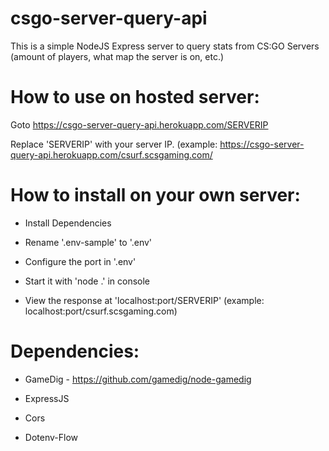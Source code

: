 # csgo-server-query-api

This is a simple NodeJS Express server to query stats from CS:GO Servers (amount of players, what map the server is on, etc.)

# How to use on hosted server:

Goto https://csgo-server-query-api.herokuapp.com/SERVERIP

Replace 'SERVERIP' with your server IP. (example: https://csgo-server-query-api.herokuapp.com/csurf.scsgaming.com/

# How to install on your own server:

- Install Dependencies

- Rename '.env-sample' to '.env'

- Configure the port in '.env'

- Start it with 'node .' in console

- View the response at 'localhost:port/SERVERIP' (example: localhost:port/csurf.scsgaming.com)

# Dependencies: 

- GameDig - https://github.com/gamedig/node-gamedig

- ExpressJS

- Cors

- Dotenv-Flow
